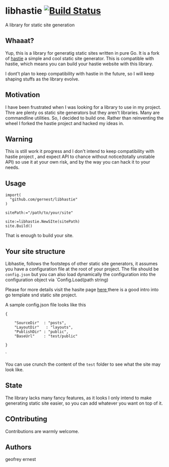 # libhastie [![Build Status](https://travis-ci.org/gernest/libhastie.svg)](https://travis-ci.org/gernest/libhastie)

A library for static site generation

## Whaaat?

Yup, this is a library for generatig static sites written in pure Go. It is a fork of
[hastie](https://github.com/mkaz/hastie) a simple and cool static site generator. This is compatible with hastie,
which means you can build your hastie website with this library.

I dont't plan to keep compatibility with hastie in the future, so I will keep shaping stuffs as the
library evolve.

## Motivation

I have been frustrated when I was looking for a library to use in my project. Thre are plenty os static site generators
but they aren't libraries. Many are commandline utilities. So, I decided to build one. Rather than reinventing the wheel
I forked the hastie project and hacked my ideas in.

## Warning
This is still work it progress and I don't intend to keep compatibility with hastie project
, and expect API to chance without notice(totally unstable API) so use it at your own
risk, and by the way you can hack it to your needs.


## Usage

    import(
      "github.com/gernest/libhastie"      
    )
    
    sitePath:="/path/to/your/site"
    
    site:=libhastie.NewSIte(sitePath)
    site.Build()
    

That is enough to build your site.

Your site structure
-------

Libhastie, follows the footsteps of other static site generators, it assumes you have a configuration file at the root of your
project. The file should be `config.json` but you can also load dynamically the configuration 
into the configuration object via `Config.Load(path string)

Please for more details visit the hasite page [here ](https://github.com/mkaz/hastie) there is a good intro into go template
snd static site project.

A sample config.json file looks like this

    {
      
        "SourceDir"  : "posts",
        "LayoutDir"   : "layouts",
        "PublishDir" : "public",       
        "BaseUrl"    : "test/public"
    
    }
`
 
You can use crunch the content of the `test` folder to see what the site may look like.
 
## State

The library lacks many fancy features, as it looks I only intend to make generating static site easier, so you can add
whatever you want on top of it.


## COntributing

Contributions are warmly welcome.

## Authors

geofrey ernest
